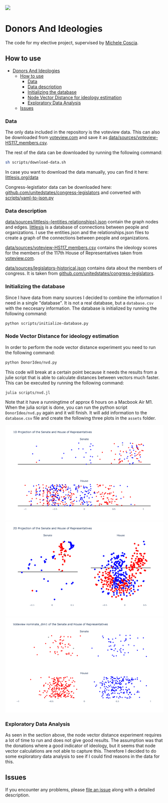 ![](DALL·E%20Banner.png)

# Donors And Ideologies

The code for my elective project, supervised by [Michele Coscia](https://www.michelecoscia.com/).

## How to use

- [Donors And Ideologies](#donors-and-ideologies)
  - [How to use](#how-to-use)
    - [Data](#data)
    - [Data description](#data-description)
    - [Initializing the database](#initializing-the-database)
    - [Node Vector Distance for ideology estimation](#node-vector-distance-for-ideology-estimation)
    - [Exploratory Data Analysis](#exploratory-data-analysis)
  - [Issues](#issues)

### Data

The only data included in the repository is the voteview data. This can also be downloaded from [voteview.com](https://voteview.com/) and save it as [data/sources/voteview-HS117_members.csv](data/sources/voteview-HS117_members.csv).

The rest of the data can be downloaded by running the following command:

```bash
sh scripts/download-data.sh
```

In case you want to download the data manually, you can find it here: [littlesis.org/data](https://littlesis.org/data)

Congress-legistlator data can be downloaded here: [github.com/unitedstates/congress-legislators](https://github.com/unitedstates/congress-legislators/blob/main/legislators-historical.yaml) and converted with [scripts/yaml-to-json.py](scripts/yaml-to-json.py)

### Data description

[data/sources/littlesis-{entities,relationships}.json](data/sources/) contain the graph nodes and edges. [littlesis](https://littlesis.org/) is a database of connections between people and organizations. I use the entities.json and the relationships.json files to create a graph of the connections between people and organizations.

[data/sources/voteview-HS117_members.csv](data/voteview-HS117_members.csv) contains the ideology scores for the members of the 117th House of Representatives taken from [voteview.com](https://voteview.com/).

[data/sources/legislators-historical.json](data/sources/legislators-historical.json) contains data about the members of congress. It is taken from [github.com/unitedstates/congress-legislators](https://github.com/unitedstates/congress-legislators/blob/main/legislators-historical.yaml).

### Initializing the database

Since I have data from many sources I decided to combine the information I need in a single "database". It is not a real database, but a `database.csv` with the neccesary information. The database is initialized by running the following command:

```bash
python scripts/initialize-database.py
```

### Node Vector Distance for ideology estimation

In order to perform the node vector distance experiment you need to run the following command:

```bash
python DonorIdeo/nvd.py
```

This code will break at a certain point because it needs the results from a julie script that is able to calculate distances between vectors much faster. This can be executed by running the following command:

```bash
julia scripts/nvd.jl
```

Note that it have a runningtime of approx 6 hours on a Macbook Air M1. When the julia script is done, you can run the python script `DonorIdeo/nvd.py` again and it will finish. It will add information to the `database.csv` file and create the following three plots in the `assets` folder.

![](assets/1d-projection.png)
![](assets/2d-projection.png)
![](assets/voteview-nominate-dim1.png)

### Exploratory Data Analysis

As seen in the section above, the node vector distance experiment requires a lot of time to run and does not give good results. The assumption was that the donations where a good indicator of ideology, but it seems that node vector calculations are not able to capture this. Therefore I decided to do some exploratory data analysis to see if I could find reasons in the data for this.

## Issues

If you encounter any problems,
please [file an issue] along with a detailed description.

[file an issue]: https://github.com/DueViktor/donors-and-ideologies/issues
